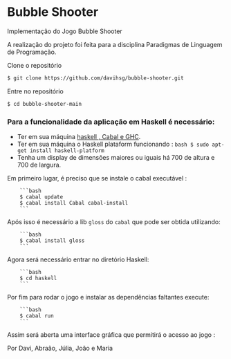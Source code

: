 # Bubble Shooter

Implementação do Jogo Bubble Shooter 

A realização do projeto foi feita para a disciplina Paradigmas de Linguagem de Programação.

Clone o repositório

```bash
$ git clone https://github.com/davihsg/bubble-shooter.git
```
Entre no repositório

```bash
$ cd bubble-shooter-main
```

### Para a funcionalidade da aplicação em Haskell é necessário:

- Ter em sua máquina [haskell , Cabal e GHC](https://www.haskell.org/downloads/).
- Ter em sua máquina o Haskell plataform funcionando : 
        ```bash
        $ sudo apt-get install haskell-platform
        ```
- Tenha um display de dimensões maiores ou iguais há 700 de altura e 700 de largura.

Em primeiro lugar, é preciso que se instale o cabal executável : 

        ```bash
        $ cabal update
        $ cabal install Cabal cabal-install
        ```

Após isso é necessário a lib `gloss` do `cabal` que pode ser obtida utilizando:

        ```bash
        $ cabal install gloss
        ```

Agora será necessário entrar no diretório Haskell:

        ```bash
        $ cd haskell
        ```
Por fim para rodar o jogo e instalar as dependências faltantes execute:

        ```bash
        $ cabal run
        ```

Assim será aberta uma interface gráfica que permitirá o acesso ao jogo :
 





Por Davi, Abraão, Júlia, João e Maria

